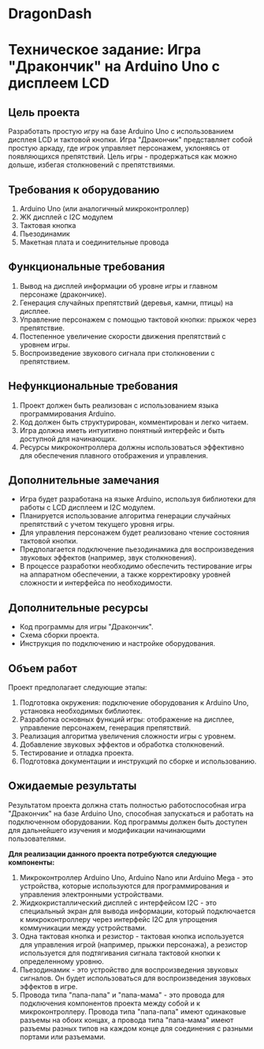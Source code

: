 # DragonDash
# Техническое задание: Игра "Дракончик" на Arduino Uno с дисплеем LCD

## Цель проекта
Разработать простую игру на базе Arduino Uno с использованием дисплея LCD и тактовой кнопки. Игра "Дракончик" представляет собой простую аркаду, где игрок управляет персонажем, уклоняясь от появляющихся препятствий. Цель игры - продержаться как можно дольше, избегая столкновений с препятствиями.

## Требования к оборудованию
1. Arduino Uno (или аналогичный микроконтроллер)
2. ЖК дисплей с I2C модулем
3. Тактовая кнопка
4. Пьезодинамик
5. Макетная плата и соединительные провода

## Функциональные требования
1. Вывод на дисплей информации об уровне игры и главном персонаже (дракончике).
2. Генерация случайных препятствий (деревья, камни, птицы) на дисплее.
3. Управление персонажем с помощью тактовой кнопки: прыжок через препятствие.
4. Постепенное увеличение скорости движения препятствий с уровнем игры.
5. Воспроизведение звукового сигнала при столкновении с препятствием.

## Нефункциональные требования
1. Проект должен быть реализован с использованием языка программирования Arduino.
2. Код должен быть структурирован, комментирован и легко читаем.
3. Игра должна иметь интуитивно понятный интерфейс и быть доступной для начинающих.
4. Ресурсы микроконтроллера должны использоваться эффективно для обеспечения плавного отображения и управления.

## Дополнительные замечания
- Игра будет разработана на языке Arduino, используя библиотеки для работы с LCD дисплеем и I2C модулем.
- Планируется использование алгоритма генерации случайных препятствий с учетом текущего уровня игры.
- Для управления персонажем будет реализовано чтение состояния тактовой кнопки.
- Предполагается подключение пьезодинамика для воспроизведения звуковых эффектов (например, звук столкновения).
- В процессе разработки необходимо обеспечить тестирование игры на аппаратном обеспечении, а также корректировку уровней сложности и интерфейса по необходимости.

## Дополнительные ресурсы
- Код программы для игры "Дракончик".
- Схема сборки проекта.
- Инструкция по подключению и настройке оборудования.

## Объем работ
Проект предполагает следующие этапы:
1. Подготовка окружения: подключение оборудования к Arduino Uno, установка необходимых библиотек.
2. Разработка основных функций игры: отображение на дисплее, управление персонажем, генерация препятствий.
3. Реализация алгоритма увеличения сложности игры с уровнем.
4. Добавление звуковых эффектов и обработка столкновений.
5. Тестирование и отладка проекта.
6. Подготовка документации и инструкций по сборке и использованию.

## Ожидаемые результаты
Результатом проекта должна стать полностью работоспособная игра "Дракончик" на базе Arduino Uno, способная запускаться и работать на подключенном оборудовании. Код программы должен быть доступен для дальнейшего изучения и модификации начинающими пользователями.


**Для реализации данного проекта потребуются следующие компоненты:**

1. Микроконтроллер Arduino Uno, Arduino Nano или Arduino Mega - это устройства, которые используются для программирования и управления электронными устройствами.
2. Жидкокристаллический дисплей с интерфейсом I2C - это специальный экран для вывода информации, который подключается к микроконтроллеру через интерфейс I2C для упрощения коммуникации между устройствами.
3. Одна тактовая кнопка и резистор - тактовая кнопка используется для управления игрой (например, прыжки персонажа), а резистор используется для подтягивания сигнала тактовой кнопки к определенному уровню.
4. Пьезодинамик - это устройство для воспроизведения звуковых сигналов. Он будет использоваться для воспроизведения звуковых эффектов в игре.
5. Провода типа "папа-папа" и "папа-мама" - это провода для подключения компонентов проекта между собой и к микроконтроллеру. Провода типа "папа-папа" имеют одинаковые разъемы на обоих концах, а провода типа "папа-мама" имеют разъемы разных типов на каждом конце для соединения с разными портами или разъемами.
